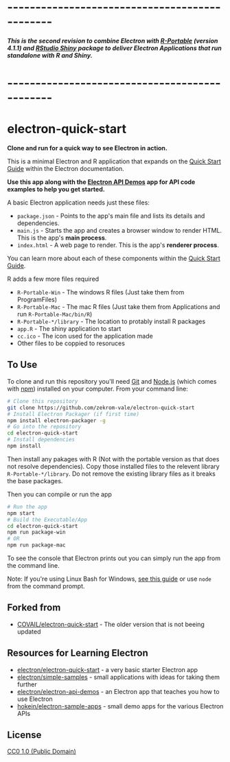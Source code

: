 #
# ----------------------------------------------

***This is the second revision to combine Electron with [R-Portable](https://sourceforge.net/projects/rportable/files/R-Portable/) (version 4.1.1) and [RStudio Shiny](https://cran.r-project.org/web/packages/shiny/index.html) package to deliver Electron Applications that run standalone with R and Shiny.***

# ----------------------------------------------

# electron-quick-start

**Clone and run for a quick way to see Electron in action.**

This is a minimal Electron and R application that expands on the [Quick Start Guide](https://electronjs.org/docs/tutorial/quick-start) within the Electron documentation.

**Use this app along with the [Electron API Demos](https://electronjs.org/#get-started) app for API code examples to help you get started.**

A basic Electron application needs just these files:

- `package.json` - Points to the app's main file and lists its details and dependencies.
- `main.js` - Starts the app and creates a browser window to render HTML. This is the app's **main process**.
- `index.html` - A web page to render. This is the app's **renderer process**.

You can learn more about each of these components within the [Quick Start Guide](https://electronjs.org/docs/tutorial/quick-start).

R adds a few more files required
- `R-Portable-Win` - The windows R files (Just take them from ProgramFiles)
- `R-Portable-Mac` - The mac R files (Just take them from Applications and run `R-Portable-Mac/bin/R`)
- `R-Portable-*/library` - The location to protably install R packages
- `app.R` - The shiny application to start
- `cc.ico` - The icon used for the application made
- Other files to be coppied to resoruces


## To Use

To clone and run this repository you'll need [Git](https://git-scm.com) and [Node.js](https://nodejs.org/en/download/) (which comes with [npm](http://npmjs.com)) installed on your computer. From your command line:

```bash
# Clone this repository
git clone https://github.com/zekrom-vale/electron-quick-start
# Install Electron Packager (if first time)
npm install electron-packager -g 
# Go into the repository
cd electron-quick-start
# Install dependencies
npm install
```

Then install any pakages with R (Not with the portable version as that does not resolve dependencies).  Copy those installed files to the relevent library `R-Portable-*/library`.  Do not remove the existing library files as it breaks the base packages.


Then you can compile or run the app
```bash
# Run the app
npm start
# Build the Executable/App
cd electron-quick-start
npm run package-win
# OR
npm run package-mac
```

To see the console that Electron prints out you can simply run the app from the command line.

Note: If you're using Linux Bash for Windows, [see this guide](https://www.howtogeek.com/261575/how-to-run-graphical-linux-desktop-applications-from-windows-10s-bash-shell/) or use `node` from the command prompt.

## Forked from
 - [COVAIL/electron-quick-start](https://github.com/COVAIL/electron-quick-start) - The older version that is not beeing updated

## Resources for Learning Electron


- [electron/electron-quick-start](https://github.com/electron/electron-quick-start) - a very basic starter Electron app
- [electron/simple-samples](https://github.com/electron/simple-samples) - small applications with ideas for taking them further
- [electron/electron-api-demos](https://github.com/electron/electron-api-demos) - an Electron app that teaches you how to use Electron
- [hokein/electron-sample-apps](https://github.com/hokein/electron-sample-apps) - small demo apps for the various Electron APIs

## License

[CC0 1.0 (Public Domain)](LICENSE.md)
